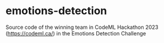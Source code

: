 # emotions-detection
Source code of the winning team in CodeML Hackathon 2023 (https://codeml.ca/) in the Emotions Detection Challenge

